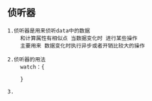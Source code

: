 ## 侦听器
    1.侦听器是用来侦听data中的数据
        和计算属性有相似点 当数据变化时 进行某些操作
        主要用来 数据变化时执行异步或者开销比较大的操作

    2.侦听器的用法
        watch：{

        }
    
    3.